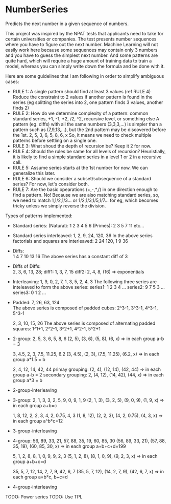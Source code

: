 # NumberSeries
Predicts the next number in a given sequence of numbers.

This project was inspired by the NPAT tests that applicants need to take for certain universities or companies. The test presents number sequences where you have to figure out the next number. Machine Learning will not easily work here because some sequences may contain only 3 numbers and you have to guess the simplest next number. And some patterns are quite hard, which will require a huge amount of training data to train a model, whereas you can simply write down the formula and be done with it.

Here are some guidelines that I am following in order to simplify ambiguous cases:
    
* RULE 1: A single pattern should find at least 3 values (ref RULE 4)
	Reduce the constraint to 2 values if another pattern is found in the series (eg splitting the series into 2, one pattern finds 3 values, another finds 2)
* RULE 2: How do we determine complexity of a pattern: common standard series, +1, -1, *2, /2, ^2, recursive level, or something else
	A pattern (eg. diffs) with all the same numbers (3,3,3,...) is simpler than a pattern such as (7,9,13,...), but the 2nd pattern may be discovered before the 1st.
    2, 5, 3, 6, 5, 8, 6, x
    So, it means we need to check multiple patterns before settling on a single one.
* RULE 3: What shoud the depth of recursion be? Keep it 2 for now.
* RULE 4: Should the rules be same for all levels of recursion? Heuristially, it is likely to find a simple standard series in a level 1 or 2 in a recursive call.
* RULE 5: Assume series starts at the 1st number for now. We can generalize this later.
* RULE 6: Should we consider a subset/subsequence of a standard series? For now, let's consider both.
* RULE 7: Are the basic opearations (+,-,*,/) in one direction enough to find a pattern. No! Because we are also matching standard series, so, we need to match 1,1/2,1/3... or 1/2,1/3,1/5,1/7... for eg,
	which becomes tricky unless we simply reverse the division. 


Types of patterns implemented:

* Standard series:
	(Natural):	1 2 3  4 5 6
	(Primes):	2 3 5 7 11
	etc...

* Standard series interleaved:
	1, 2, 9, 24, 120, 36
	In the above series factorials and squares are interleaved: 2 24 120, 1 9 36

* Diffs:	
	1 4 7 10 13 16
	The above series has a constant diff of 3
	
* Diffs of Diffs:	
	2, 3, 6, 13, 28; 
	diff1: 1, 3, 7, 15
	diff2: 2, 4, 8, (16) => exponentials

* Interleaving: 
	1, 9, 0, 2, 7, 1, 3, 5, 2, 4, 3
	The following three series are inteleaved to form the above series:
	series1: 1 2 3 4 ...
	series2: 9 7 5 3 ...
	series3: 0 1 2 ...

* Padded: 
	7, 26, 63, 124	
	The above series is composed of padded cubes: 2^3-1, 3^3-1, 4^3-1, 5^3-1
	
	2, 3, 10, 15, 26
	The above series is composed of alternating padded squares: 1^1+1, 2^2-1, 3^2+1, 4^2-1, 5^2+1

* 2-group:
	2, 5, 3, 6, 5, 8, 6
	(2, 5), (3, 6), (5, 8), (6, x) => in each group a-b = 3

	3, 4.5, 2, 3, 7.5, 11.25, 6.2
	(3, 4.5), (2, 3), (7.5, 11.25), (6.2, x) => in each group a*1.5 = b

	2, 4, 12, 14, 42, 44
	primay grouping: (2, 4), (12, 14), (42, 44) => in each group a-b = 2
	secondary grouping: 2, (4, 12), (14, 42), (44, x) => in each group a*3 = b

* 2-group-interleaving

* 3-group: 
	2, 1, 3, 3, 2, 5, 9, 0, 9, 1, 9
	(2, 1, 3), (3, 2, 5), (9, 0, 9), (1, 9, x) => in each group a+b=c

	1, 8, 12, 2, 2, 3, 4, 2, 0.75, 4, 3
	(1, 8, 12), (2, 2, 3), (4, 2, 0.75), (4, 3, x) => in each group a^b*c=12

* 3-group-interleaving

* 4-group: 56, 89, 33, 21, 57, 88, 35, 19, 60, 85, 30
	(56, 89, 33, 21), (57, 88, 35, 19), (60, 85, 30, x) => in each group a+b+c+d=199

	5, 1, 2, 8, 8, 1, 0, 9, 9, 2, 3
	(5, 1, 2, 8), (8, 1, 0, 9), (9, 2, 3, x) => in each group a+b+c=d

	35, 5, 7, 12, 14, 2, 7, 9, 42, 6, 7
	(35, 5, 7, 12), (14, 2, 7, 9), (42, 6, 7, x) => in each group a=b*c, b+c=d

* 4-group-interleaving


TODO: Power series
TODO: Use TPL
